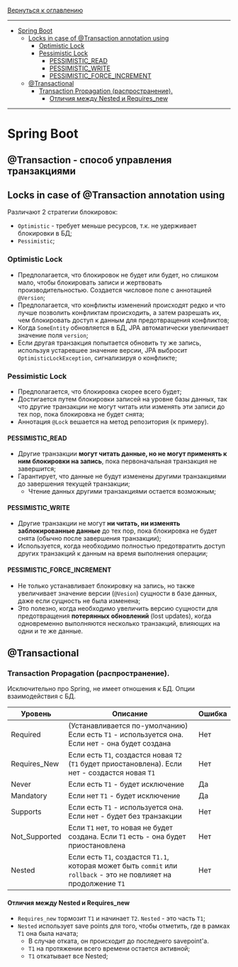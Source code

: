 [Вернуться к оглавлению](https://github.com/engine-it-in/different-level-task/blob/main/README.md)
***
* [Spring Boot](#spring-boot)
  * [Locks in case of @Transaction annotation using](#locks-in-case-of-transaction-annotation-using)
    * [Optimistic Lock](#optimistic-lock)
    * [Pessimistic Lock](#pessimistic-lock)
      * [PESSIMISTIC_READ](#pessimisticread)
      * [PESSIMISTIC_WRITE](#pessimisticwrite)
      * [PESSIMISTIC_FORCE_INCREMENT](#pessimisticforceincrement)
  * [@Transactional](#transactional)
    * [Transaction Propagation (распространение).](#transaction-propagation--распространение--)
      * [Отличия между Nested и Requires_new](#отличия-между-nested-и-requiresnew)
***

# Spring Boot
## @Transaction - способ управления транзакциями
## Locks in case of @Transaction annotation using
Различают 2 стратегии блокировок: 
* `Optimistic` - требует меньше ресурсов, т.к. не удерживает блокировки в БД;
* `Pessimistic`;

### Optimistic Lock

* Предполагается, что блокировок не будет или будет, но слишком мало, чтобы блокировать записи и жертвовать производительностью. 
Создается числовое поле с аннотацией `@Version`; 
* Предполагается, что конфликты изменений происходят редко и что лучше позволить конфликтам происходить, а затем разрешать их, 
чем блокировать доступ к данным для предотвращения конфликтов;
* Когда `SomeEntity` обновляется в БД, JPA автоматически увеличивает значение поля 
`version`; 
* Если другая транзакция попытается обновить ту же запись, используя устаревшее 
значение версии, JPA выбросит `OptimisticLockException`, сигнализируя о конфликте;

### Pessimistic Lock

* Предполагается, что блокировка скорее всего будет; 
* Достигается путем блокировки записей на уровне базы данных, так что другие транзакции не могут читать или 
изменять эти записи до тех пор, пока блокировка не будет снята; 
* Аннотация `@Lock` вешается на метод репозитория (к примеру).

#### PESSIMISTIC_READ

* Другие транзакции **могут читать данные, но не могут применять к ним блокировки на запись**, 
пока первоначальная транзакция не завершится; 
* Гарантирует, что данные не будут изменены другими транзакциями до завершения текущей транзакции; 
  * Чтение данных другими транзакциями остается возможным;

#### PESSIMISTIC_WRITE

* Другие транзакции не могут **ни читать, ни изменять заблокированные данные** до тех пор, 
пока блокировка не будет снята (обычно после завершения транзакции); 
* Используется, когда необходимо полностью предотвратить доступ других транзакций к 
данным на время выполнения операции;

#### PESSIMISTIC_FORCE_INCREMENT

* Не только устанавливает блокировку на запись, но также увеличивает значение версии 
(`@Vesion`) сущности в базе данных, даже если сущность не была изменена;
* Это полезно, когда необходимо увеличить версию сущности для предотвращения 
**потерянных обновлений** (lost updates), когда одновременно выполняются 
несколько транзакций, влияющих на одни и те же данные.

## @Transactional

### Transaction Propagation (распространение).

Исключительно про Spring, не имеет отношения к БД. Опции взаимодействия с БД.

| Уровень       | Описание                                                                                                           | Ошибка |
|---------------|--------------------------------------------------------------------------------------------------------------------|--------|
| Required      | (Устанавливается по-умолчанию) Если есть `T1` - используется она. Если нет - она будет создана                     | Нет    |
| Requires_New  | Если есть `T1`, создастся новая `T2` (`T1` будет приостановлена). Если нет - создастся новая `T1`                  | Нет    |
| Never         | Если есть `T1` - будет исключение                                                                                  | Да     |
| Mandatory     | Если нет `T1` - будет исключение                                                                                   | Да     |
| Supports      | Если есть `T1` - используется она. Если нет - будет без транзакции                                                 | Нет    |
| Not_Supported | Если `T1` нет, то новая не будет создана. Если `T1` есть - она будет приостановлена                                | Нет    |
| Nested        | Если есть `T1`, создастся `T1.1`, которая может быть `commit` или `rollback` - это не повлияет на продолжение `T1` | Нет    |

#### Отличия между Nested и Requires_new

* `Requires_new` тормозит `T1` и начинает `T2`. `Nested` - это часть `T1`;
* `Nested` использует save points для того, чтобы отметить, где в рамках `T1` она была начата; 
  * В случае отката, он происходит до последнего savepoint'а. 
  * `T1` на протяжении всего времени остается активной; 
  * `T1` откатывает все Nested;
